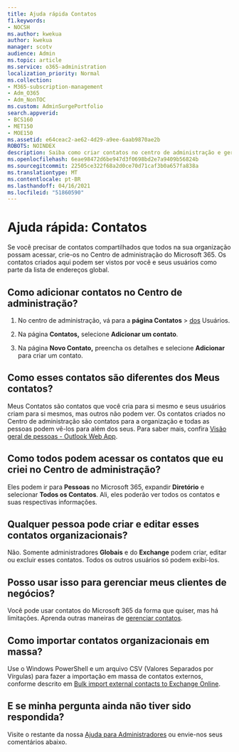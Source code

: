 ```yaml
---
title: Ajuda rápida Contatos
f1.keywords:
- NOCSH
ms.author: kwekua
author: kwekua
manager: scotv
audience: Admin
ms.topic: article
ms.service: o365-administration
localization_priority: Normal
ms.collection:
- M365-subscription-management
- Adm_O365
- Adm_NonTOC
ms.custom: AdminSurgePortfolio
search.appverid:
- BCS160
- MET150
- MOE150
ms.assetid: e64ceac2-ae62-4d29-a9ee-6aab9870ae2b
ROBOTS: NOINDEX
description: Saiba como criar contatos no centro de administração e gerenciar sua lista de endereços global.
ms.openlocfilehash: 6eae98472d6be947d3f0698bd2e7a9409b56824b
ms.sourcegitcommit: 22505ce322f68a2d0ce70d71caf3b0a657fa838a
ms.translationtype: MT
ms.contentlocale: pt-BR
ms.lasthandoff: 04/16/2021
ms.locfileid: "51860590"
---
```

# <a name="quick-help-contacts"></a>Ajuda rápida: Contatos

Se você precisar de contatos compartilhados que todos na sua organização possam acessar, crie-os no Centro de administração do Microsoft 365. Os contatos criados aqui podem ser vistos por você e seus usuários como parte da lista de endereços global.
  
## <a name="how-do-i-add-contacts-in-the-admin-center"></a>Como adicionar contatos no Centro de administração?

1. No centro de administração, vá para a **página Contatos** \> <a href="https://go.microsoft.com/fwlink/p/?linkid=2053302" target="_blank">dos</a> Usuários.

2. Na página **Contatos,** selecione **Adicionar um contato**.
  
3. Na página **Novo Contato,** preencha os detalhes e selecione **Adicionar** para criar um contato.
  
## <a name="how-are-these-contacts-different-from-my-contacts"></a>Como esses contatos são diferentes dos Meus contatos?

Meus Contatos são contatos que você cria para si mesmo e seus usuários criam para si mesmos, mas outros não podem ver. Os contatos criados no Centro de administração são contatos para a organização e todas as pessoas podem vê-los para além dos seus. Para saber mais, confira [Visão geral de pessoas - Outlook Web App](https://support.microsoft.com/office/5fe173cf-e620-4f62-9bf6-da5041f651bf).
  
## <a name="how-does-everyone-get-to-the-contacts-i-created-in-the-admin-center"></a>Como todos podem acessar os contatos que eu criei no Centro de administração?

 Eles podem ir para **Pessoas** no Microsoft 365, expandir **Diretório** e selecionar **Todos os Contatos**. Ali, eles poderão ver todos os contatos e suas respectivas informações.
  
## <a name="can-anyone-create-and-edit-these-organizational-contacts"></a>Qualquer pessoa pode criar e editar esses contatos organizacionais?

Não. Somente administradores **Globais** e do **Exchange** podem criar, editar ou excluir esses contatos. Todos os outros usuários só podem exibi-los.
  
## <a name="can-i-use-this-to-manage-my-business-clients"></a>Posso usar isso para gerenciar meus clientes de negócios?

Você pode usar contatos do Microsoft 365 da forma que quiser, mas há limitações. Aprenda outras maneiras de [gerenciar contatos](ways-to-manage-contacts.md).
  
## <a name="how-do-i-bulk-import-organizational-contacts"></a>Como importar contatos organizacionais em massa?

Use o Windows PowerShell e um arquivo CSV (Valores Separados por Vírgulas) para fazer a importação em massa de contatos externos, conforme descrito em [Bulk import external contacts to Exchange Online](../../compliance/bulk-import-external-contacts.md).
  
## <a name="what-if-my-question-still-hasnt-been-answered"></a>E se minha pergunta ainda não tiver sido respondida?

Visite o restante da nossa [Ajuda para Administradores](https://docs.microsoft.com/microsoft-365/admin/) ou envie-nos seus comentários abaixo.